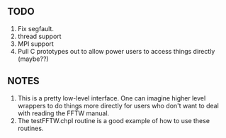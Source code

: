 TODO
----

1. Fix segfault.
1. thread support
1. MPI support
1. Pull C prototypes out to allow power users to access things directly (maybe??)

NOTES
-----

1. This is a pretty low-level interface. One can imagine higher level wrappers to do things
more directly for users who don't want to deal with reading the FFTW manual.
1. The testFFTW.chpl routine is a good example of how to use these routines. 


